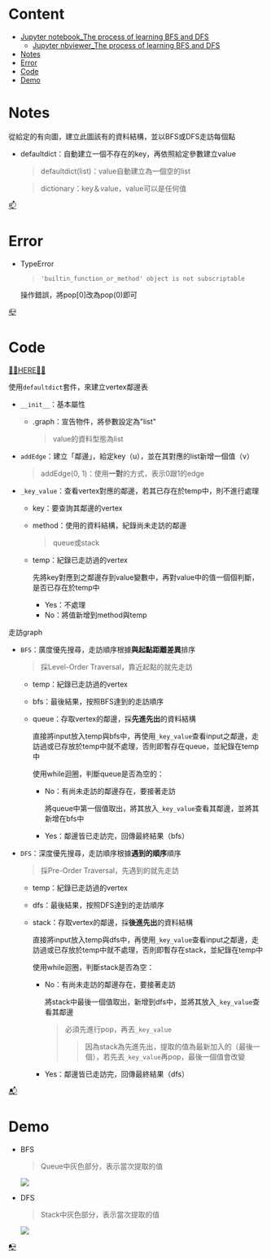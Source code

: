 # Content
  - [Jupyter notebook_The process of learning BFS and DFS](https://github.com/vanikk06/Data-structures-and-Algorithms/blob/master/week_13/H.W.5_BFS%EF%BC%86DFS/The%20process%20of%20%20learning%20BFS%20and%20DFS.ipynb)
    - [Jupyter nbviewer_The process of learning BFS and DFS](https://nbviewer.jupyter.org/github/vanikk06/Data-structures-and-Algorithms/blob/master/week_13/H.W.5_BFS%EF%BC%86DFS/The%20process%20of%20%20learning%20BFS%20and%20DFS.ipynb)
  - [Notes](https://github.com/vanikk06/Data-structures-and-Algorithms/tree/master/week_13/H.W.5_BFS%EF%BC%86DFS#notes)
  - [Error](https://github.com/vanikk06/Data-structures-and-Algorithms/tree/master/week_13/H.W.5_BFS%EF%BC%86DFS#error)
  - [Code](https://github.com/vanikk06/Data-structures-and-Algorithms/tree/master/week_13/H.W.5_BFS%EF%BC%86DFS#code)
  - [Demo](https://github.com/vanikk06/Data-structures-and-Algorithms/tree/master/week_13/H.W.5_BFS%EF%BC%86DFS#demo)


# Notes

從給定的有向圖，建立此圖該有的資料結構，並以BFS或DFS走訪每個點

- defaultdict：自動建立一個不存在的key，再依照給定參數建立value
  > defaultdict(list)：value自動建立為一個空的list

  > dictionary：key＆value，value可以是任何值

[📫](https://github.com/vanikk06/Data-structures-and-Algorithms/blob/master/week_13/H.W.5_BFS%EF%BC%86DFS#content)

# Error

- TypeError
  > `'builtin_function_or_method' object is not subscriptable`
  
  操作錯誤，將pop[0]改為pop(0)即可

[📪](https://github.com/vanikk06/Data-structures-and-Algorithms/blob/master/week_13/H.W.5_BFS%EF%BC%86DFS#content)

# Code
[🤜🏼HERE🤛🏼](https://github.com/vanikk06/Data-structures-and-Algorithms/blob/master/week_13/H.W.5_BFS%EF%BC%86DFS/H.W.5_BFS_and_DFS.py)

使用`defaultdict`套件，來建立vertex鄰邊表

- `__init__`：基本屬性
    - .graph：宣告物件，將參數設定為"list"
        > value的資料型態為list

- `addEdge`：建立「鄰邊」，給定key（u），並在其對應的list新增一個值（v）
    > addEdge(0, 1)：使用**一對**的方式，表示0跟1的edge
    
- `_key_value`：查看vertex對應的鄰邊，若其已存在於temp中，則不進行處理
     - key：要查詢其鄰邊的vertex
    - method：使用的資料結構，紀錄尚未走訪的鄰邊
       > queue或stack
    - temp：紀錄已走訪過的vertex
      
      先將key對應到之鄰邊存到value變數中，再對value中的值一個個判斷，是否已存在於temp中
      - Yes：不處理
      - No：將值新增到method與temp
     
走訪graph
- `BFS`：廣度優先搜尋，走訪順序根據**與起點距離差異**排序
    > 採Level-Order Traversal，靠近起點的就先走訪
    
    - temp：紀錄已走訪過的vertex
    - bfs：最後結果，按照BFS達到的走訪順序
    - queue：存取vertex的鄰邊，採**先進先出**的資料結構
      
      直接將input放入temp與bfs中，再使用`_key_value`查看input之鄰邊，走訪過或已存放於temp中就不處理，否則即暫存在queue，並紀錄在temp中
    
      使用while迴圈，判斷queue是否為空的：
      
      - No：有尚未走訪的鄰邊存在，要接著走訪
     
        將queue中第一個值取出，將其放入`_key_value`查看其鄰邊，並將其新增在bfs中
        
      - Yes：鄰邊皆已走訪完，回傳最終結果（bfs）
      
- `DFS`：深度優先搜尋，走訪順序根據**遇到的順序**順序
    > 採Pre-Order Traversal，先遇到的就先走訪
    
    - temp：紀錄已走訪過的vertex
    - dfs：最後結果，按照DFS達到的走訪順序
    - stack：存取vertex的鄰邊，採**後進先出**的資料結構
    
      直接將input放入temp與dfs中，再使用`_key_value`查看input之鄰邊，走訪過或已存放於temp中就不處理，否則即暫存在stack，並紀錄在temp中
      
      使用while迴圈，判斷stack是否為空：
      
      - No：有尚未走訪的鄰邊存在，要接著走訪
      
        將stack中最後一個值取出，新增到dfs中，並將其放入`_key_value`查看其鄰邊
         > 必須先進行pop，再丟`_key_value`
         >> 因為stack為先進先出，提取的值為最新加入的（最後一個），若先丟`_key_value`再pop，最後一個值會改變
      
      - Yes：鄰邊皆已走訪完，回傳最終結果（dfs）

[📬](https://github.com/vanikk06/Data-structures-and-Algorithms/blob/master/week_13/H.W.5_BFS%EF%BC%86DFS#content)

# Demo

- BFS
  > Queue中灰色部分，表示當次提取的值

  ![](https://github.com/vanikk06/Data-structures-and-Algorithms/blob/master/week_13/image/Webp.net-gifmaker.gif)


- DFS
  > Stack中灰色部分，表示當次提取的值
  
  ![](https://github.com/vanikk06/Data-structures-and-Algorithms/blob/master/week_13/image/ifmaker1.gif)

[📭](https://github.com/vanikk06/Data-structures-and-Algorithms/blob/master/week_13/H.W.5_BFS%EF%BC%86DFS#content)
